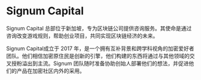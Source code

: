 # Signum Capital

Signum Capital 总部位于新加坡，专为区块链公司提供咨询服务。其使命是通过咨询改变游戏规则，帮助创业项目，共同实现区块链经济的未来。

Signum Capital成立于 2017 年，是一个拥有互补背景和跨学科视角的加密爱好者团队。他们相信加密原住民是创新的引擎，他们构建的东西将通过与其他领域的交叉授粉溢出到主流。Signum 团队随时准备协助创始人部署他们的想法，并促进他们的产品在加密社区内外的采用。
